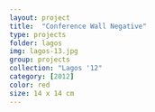```yaml
---
layout: project
title:  "Conference Wall Negative"
type: projects
folder: lagos
img: lagos-13.jpg
group: projects
collection: "Lagos '12"
category: [2012]
color: red 
size: 14 x 14 cm
---
```



